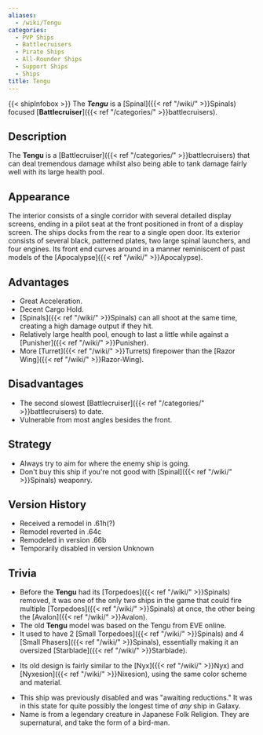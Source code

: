 ```yaml
---
aliases:
  - /wiki/Tengu
categories:
  - PVP Ships
  - Battlecruisers
  - Pirate Ships
  - All-Rounder Ships
  - Support Ships
  - Ships
title: Tengu
---
```


{{< shipInfobox >}} The **_Tengu_** is a [Spinal]({{< ref "/wiki/" >}}Spinals) focused [**Battlecruiser**]({{< ref "/categories/" >}}battlecruisers).

## Description

The **Tengu** is a [Battlecruiser]({{< ref "/categories/" >}}battlecruisers) that can deal tremendous damage whilst also being able to tank damage fairly well with its large health pool.

## Appearance

The interior consists of a single corridor with several detailed display screens, ending in a pilot seat at the front positioned in front of a display screen. The ships docks from the rear to a single open door. Its exterior consists of several black, patterned plates, two large spinal launchers, and four engines. Its front end curves around in a manner reminiscent of past models of the [Apocalypse]({{< ref "/wiki/" >}}Apocalypse).

## Advantages

- Great Acceleration.
- Decent Cargo Hold.
- [Spinals]({{< ref "/wiki/" >}}Spinals) can all shoot at the same time, creating a high damage output if they hit.
- Relatively large health pool, enough to last a little while against a [Punisher]({{< ref "/wiki/" >}}Punisher).
- More [Turret]({{< ref "/wiki/" >}}Turrets) firepower than the [Razor Wing]({{< ref "/wiki/" >}}Razor-Wing).

## Disadvantages

- The second slowest [Battlecruiser]({{< ref "/categories/" >}}battlecruisers) to date.
- Vulnerable from most angles besides the front.

## Strategy

- Always try to aim for where the enemy ship is going.
- Don't buy this ship if you're not good with [Spinal]({{< ref "/wiki/" >}}Spinals) weaponry.

## Version History

- Received a remodel in .61h(?)
- Remodel reverted in .64c
- Remodeled in version .66b
- Temporarily disabled in version Unknown

## Trivia

- Before the **Tengu** had its [Torpedoes]({{< ref "/wiki/" >}}Spinals) removed, it was one of the only two ships in the game that could fire multiple [Torpedoes]({{< ref "/wiki/" >}}Spinals) at once, the other being the [Avalon]({{< ref "/wiki/" >}}Avalon).
- The old **Tengu** model was based on the Tengu from EVE online.
- It used to have 2 [Small Torpedoes]({{< ref "/wiki/" >}}Spinals) and 4 [Small Phasers]({{< ref "/wiki/" >}}Spinals), essentially making it an oversized [Starblade]({{< ref "/wiki/" >}}Starblade).

<!-- -->

- Its old design is fairly similar to the [Nyx]({{< ref "/wiki/" >}}Nyx) and [Nyxesion]({{< ref "/wiki/" >}}Nixesion), using the same color scheme and material.

<!-- -->

- This ship was previously disabled and was "awaiting reductions." It was in this state for quite possibly the longest time of _any_ ship in Galaxy.
- Name is from a legendary creature in Japanese Folk Religion. They are supernatural, and take the form of a bird-man.
